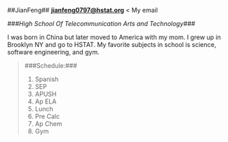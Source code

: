  ##JianFeng##
[**jianfeng0797@hstat.org**](mail.google.com)  < My email

_###High School Of Telecommunication Arts and Technology###_

I was born in China but later moved to America with my mom. I grew up in Brooklyn NY and go to HSTAT. My favorite subjects in school is science, software engineering, and gym. 

>###Schedule:###
>
>    1. Spanish
>    2. SEP
>    3. APUSH
>    4. Ap ELA
>    5. Lunch
>    6. Pre Calc
>    7. Ap Chem
>    8. Gym
    
